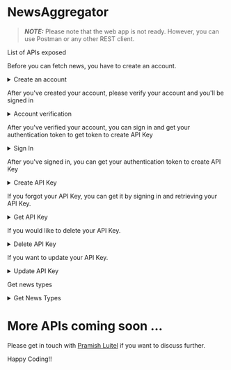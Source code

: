 # NewsAggregator

> **_NOTE:_**  Please note that the web app is not ready. However, you can use Postman or any other REST client.

List of APIs exposed

Before you can fetch news, you have to create an account.

<details>
  <summary>Create an account</summary>
```typescript
const BASE_URL = 'https://news-scraper-0fmx.onrender.com/api/v1/'
```

## Sign Up

```typescript
POST /auth/signup
Headers: 'Content-Type: application/json'
Body: {
    email: "string",
    isPublic: true
}
```
Response
```typescript
// This is the response object
interface ISignUpResponse {
    statusCode: number;
    isSuccess: boolean;
    message: string;
}
```
## Example response

### Success

```typescript
{
    "statusCode": 200,
    "isSuccess": true,
    "message": "User created"
}
```
### When email is not provided

```typescript
{
    "isSuccess": false, 
    "message": "Please provide email"
}
```
### When a server is not available

```typescript
{
    "statusCode": 500,

    "isSuccess": false,

    "message": "Internal Server Error"
}
```
### When a method is not allowed

```typescript
{
    "statusCode": 405,

    "isSuccess": false,

    "message": "Method not allowed"
}
```
### Examples on different languages
#### JavaScript
```bash
const fetch = require('node-fetch');

const apiUrl = "https://news-scraper-0fmx.onrender.com/api/v1/auth/signup";
const body = {
    "email": "email@email.com",
    "isPublic": true
};

fetch(apiUrl, {
  method: 'POST',
  headers: {
    'Content-Type': 'application/json'
  },
  body: JSON.stringify(body)
})
  .then(response => response.json())
  .then(data => console.log(data))
  .catch(error => console.error('Error:', error));

```
#### Python
```bash
import requests
import json

api_url = "https://news-scraper-0fmx.onrender.com/api/v1/auth/signup"
body =  {
    "email": "email@email.com",
    "isPublic": true
};

headers = {
    "Content-Type": "application/json"
}

response = requests.post(api_url, headers=headers, data=json.dumps(body))

if response.status_code == 201:
    data = response.json()
    print(data)
else:
    print(f"Error: {response.status_code}")
```
#### Go
```bash
package main

import (
    "fmt"
    "net/http"
    "io/ioutil"
    "bytes"
)

func main() {
    apiURL := "https://news-scraper-0fmx.onrender.com/api/v1/auth/signup"
    body := []byte(`{"email":"email@email.com", "isPublic":true}`)

    req, err := http.NewRequest("POST", apiURL, bytes.NewBuffer(body))
    if err != nil {
        fmt.Println("Error creating request:", err)
        return
    }

    req.Header.Set("Content-Type", "application/json")

    client := &http.Client{}
    resp, err := client.Do(req)
    if err != nil {
        fmt.Println("Error sending request:", err)
        return
    }
    defer resp.Body.Close()

    respBody, err := ioutil.ReadAll(resp.Body)
    if err != nil {
        fmt.Println("Error reading response:", err)
        return
    }

    fmt.Println(string(respBody))
}
```
</details>

After you've created your account, please verify your account and you'll be signed in

<details>
  <summary>Account verification</summary>
# Account Verification and Token Generation

```typescript
POST /auth/verify
Headers: Content-Type: application/json
Body: {
    "email": "string",
    "verifyCode": "number"
}
```
Response
```typescript
// This is the response object
interface IVerifyResponse {
    statusCode: number;
    isSuccess: boolean;
    message: string;
    token?: string;
}
```

## Example response

### Success

```typescript
{
 "statusCode": 200,

 "isSuccess": true,

 "message": "Successfully signed in."
}
```
### When email or verifyCode is not provided

```typescript
{
    "isSuccess": false, 
    "message": "Please provide required body params"
}
```
### When a server is not available

```typescript
{
    "statusCode": 500,

    "isSuccess": false,

    "message": "Internal Server Error"
}
```
### When a method is not allowed

```typescript
{
    "statusCode": 405,

    "isSuccess": false,

    "message": "Method not allowed"
}
```
### Examples on different languages
#### JavaScript
```bash
const fetch = require('node-fetch');

const apiUrl = "https://news-scraper-0fmx.onrender.com/api/v1/auth/verify";
const body = {
    email: "email@email.com",
    verifyCode: 1234
};

fetch(apiUrl, {
  method: 'POST',
  headers: {
    'Content-Type': 'application/json'
  },
  body: JSON.stringify(body)
})
  .then(response => response.json())
  .then(data => console.log(data))
  .catch(error => console.error('Error:', error));

```
#### Python
```bash
import requests
import json

api_url = "https://news-scraper-0fmx.onrender.com/api/v1/auth/verify"
body = {
    "email": "email@email.com",
    "verifyCode": 1234
}

headers = {
    "Content-Type": "application/json"
}

response = requests.post(api_url, headers=headers, data=json.dumps(body))

if response.status_code == 200:
    data = response.json()
    print(data)
else:
    print(f"Error: {response.status_code}")
```
#### Go
```bash
package main

import (
    "fmt"
    "net/http"
    "io/ioutil"
    "bytes"
)

func main() {
    apiURL := "https://news-scraper-0fmx.onrender.com/api/v1/auth/verify"
    body := []byte(`{"email":"email@email.com", "verifyCode":1234}`)

    req, err := http.NewRequest("POST", apiURL, bytes.NewBuffer(body))
    if err != nil {
        fmt.Println("Error creating request:", err)
        return
    }

    req.Header.Set("Content-Type", "application/json")

    client := &http.Client{}
    resp, err := client.Do(req)
    if err != nil {
        fmt.Println("Error sending request:", err)
        return
    }
    defer resp.Body.Close()

    respBody, err := ioutil.ReadAll(resp.Body)
    if err != nil {
        fmt.Println("Error reading response:", err)
        return
    }

    fmt.Println(string(respBody))
}
```
</details>

After you've verified your account, you can sign in and get your authentication token to get token to create API Key

<details>
  <summary>Sign In</summary>
# Sign In

```typescript
POST /auth/signin
Headers: Content-Type: application/json
Body: {
    "email": "string"
}
```
Response
```typescript
// This is the response object
interface ISignInResponse {
    statusCode: number;
    isSuccess: boolean;
    message: string;
}
```

## Example response

### Success

```typescript
{
 "statusCode": 200,

 "isSuccess": true,

 "message": "Verification code has been sent."
}
```
### When email is not provided

```typescript
{
    "isSuccess": false,

    "message": "Please provide email"
}
```
### When a server is not available

```typescript
{
    "statusCode": 500,

    "isSuccess": false,

    "message": "Internal Server Error"
}
```
### When a method is not allowed

```typescript
{
    "statusCode": 405,

    "isSuccess": false,

    "message": "Method not allowed"
}
```
### Examples on different languages
#### JavaScript
```bash
const fetch = require('node-fetch');

const apiUrl = "https://news-scraper-0fmx.onrender.com/api/v1/auth/signin";
const body = {
    "email": "email@email.com"
};

fetch(apiUrl, {
  method: 'POST',
  headers: {
    'Content-Type': 'application/json'
  },
  body: JSON.stringify(body)
})
  .then(response => response.json())
  .then(data => console.log(data))
  .catch(error => console.error('Error:', error));

```
#### Python
```bash
import requests
import json

api_url = "https://news-scraper-0fmx.onrender.com/api/v1/auth/signin"
body = {
    "email": "email@email.com"
}

headers = {
    "Content-Type": "application/json"
}

response = requests.post(api_url, headers=headers, data=json.dumps(body))

if response.status_code == 200:
    data = response.json()
    print(data)
else:
    print(f"Error: {response.status_code}")
```
#### Go
```bash
package main

import (
    "fmt"
    "net/http"
    "io/ioutil"
    "bytes"
)

func main() {
    apiURL := "https://news-scraper-0fmx.onrender.com/api/v1/auth/signin"
    body := []byte(`{"email":"email@email.com"}`)

    req, err := http.NewRequest("POST", apiURL, bytes.NewBuffer(body))
    if err != nil {
        fmt.Println("Error creating request:", err)
        return
    }

    req.Header.Set("Content-Type", "application/json")

    client := &http.Client{}
    resp, err := client.Do(req)
    if err != nil {
        fmt.Println("Error sending request:", err)
        return
    }
    defer resp.Body.Close()

    respBody, err := ioutil.ReadAll(resp.Body)
    if err != nil {
        fmt.Println("Error reading response:", err)
        return
    }

    fmt.Println(string(respBody))
}
```
</details>

After you've signed in, you can get your authentication token to create API Key

<details>
  <summary>Create API Key</summary>
# Create API Key

```typescript
POST /api/v1/apikey
Headers: 
    Content-Type: application/json
    authorizationtoken: 'string'
```
Response
```typescript
// This is the response object
interface ICreateAPIKeyResponse {
    success: boolean;
    message: string;
    apiKeyData?: {
        apiKey: string;
    };
}
```

## Example response

### Success

```typescript
{
    "success": true,
    "message": "API Key created.",
    "apiKeyData": {
        "apiKey": "some api key"
    }
}
```
### When authorizationtoken is not passed

```typescript
{
    "message": "Authentication token expired",
    "isSuccess": false
}
```
### When a server is not available

```typescript
{
    "statusCode": 500,

    "isSuccess": false,

    "message": "Internal Server Error"
}
```
### When a method is not allowed

```typescript
{
    "statusCode": 405,

    "isSuccess": false,

    "message": "Method not allowed"
}
```
### Examples on different languages
#### JavaScript
```bash
const fetch = require('node-fetch');

const apiUrl = "https://news-scraper-0fmx.onrender.com/api/v1/apikey";

fetch(apiUrl, {
  method: 'POST',
  headers: {
    'Content-Type': 'application/json',
    'authorizationtoken': 'sometoken'
  }
})
  .then(response => response.json())
  .then(data => console.log(data))
  .catch(error => console.error('Error:', error));

```
#### Python
```bash
import requests
import json

api_url = "https://news-scraper-0fmx.onrender.com/api/v1/apikey"

headers = {
    "Content-Type": "application/json",
    "authorizationtoken": "sometoken"
}

response = requests.post(api_url, headers=headers)

if response.status_code == 200:
    data = response.json()
    print(data)
else:
    print(f"Error: {response.status_code}")
```
#### Go
```bash
package main

import (
    "fmt"
    "net/http"
    "io/ioutil"
)

func main() {
    apiURL := "https://news-scraper-0fmx.onrender.com/api/v1/apikey"

    req, err := http.NewRequest("POST", apiURL, nil)
    if err != nil {
        fmt.Println("Error creating request:", err)
        return
    }

    req.Header.Set("Content-Type", "application/json")
    req.Header.Set("authorizationtoken", "sometoken")

    client := &http.Client{}
    resp, err := client.Do(req)
    if err != nil {
        fmt.Println("Error sending request:", err)
        return
    }
    defer resp.Body.Close()

    respBody, err := ioutil.ReadAll(resp.Body)
    if err != nil {
        fmt.Println("Error reading response:", err)
        return
    }

    fmt.Println(string(respBody))
}
```
</details>

If you forgot your API Key, you can get it by signing in and retrieving your API Key.

<details>
  <summary>Get API Key</summary>
# Retrieve API Key 

```typescript
GET /api/v1/apikey
Headers: 
    Content-Type: application/json
    authorizationtoken: 'string'
```
Response
```typescript
// This is the response object
interface IRetrieveAPIKeyResponse {
    success: boolean;
    message: string;
    apiKeyData?: {
        apiKey: string;
        userId: string;
        createdAt: number;
        updatedAt: number;
    };
}
```

## Example response

### Success

```typescript
{
    "success": true,
    "message": "API Key retrieved",
    "apiKeyData": {
        "apiKey": "someAPIKey",
        "userId": "userId",
        "createdAt": 1708775942,
        "updatedAt": 1708775942
    }
}
```
### When authorizationtoken is not passed

```typescript
{
    "message": "Authentication token expired",
    "isSuccess": false
}
```
### When a server is not available

```typescript
{
    "statusCode": 500,

    "isSuccess": false,

    "message": "Internal Server Error"
}
```
### When a method is not allowed

```typescript
{
    "statusCode": 405,

    "isSuccess": false,

    "message": "Method not allowed"
}
```
### Examples on different languages
#### JavaScript
```bash
const fetch = require('node-fetch');

const apiUrl = "https://news-scraper-0fmx.onrender.com/api/v1/apikey";

fetch(apiUrl, {
  method: 'GET',
  headers: {
    'Content-Type': 'application/json',
    'authorizationtoken': 'sometoken'
  }
})
  .then(response => response.json())
  .then(data => console.log(data))
  .catch(error => console.error('Error:', error));

```
#### Python
```bash
import requests
import json

api_url = "https://news-scraper-0fmx.onrender.com/api/v1/apikey"

headers = {
    "Content-Type": "application/json",
    "authorizationtoken": "sometoken"
}

response = requests.get(api_url, headers=headers)

if response.status_code == 200:
    data = response.json()
    print(data)
else:
    print(f"Error: {response.status_code}")
```
#### Go
```bash
package main

import (
    "fmt"
    "net/http"
    "io/ioutil"
)

func main() {
    apiURL := "https://news-scraper-0fmx.onrender.com/api/v1/apikey"

    req, err := http.NewRequest("GET", apiURL, nil)
    if err != nil {
        fmt.Println("Error creating request:", err)
        return
    }

    req.Header.Set("Content-Type", "application/json")
    req.Header.Set("authorizationtoken", "sometoken")

    client := &http.Client{}
    resp, err := client.Do(req)
    if err != nil {
        fmt.Println("Error sending request:", err)
        return
    }
    defer resp.Body.Close()

    respBody, err := ioutil.ReadAll(resp.Body)
    if err != nil {
        fmt.Println("Error reading response:", err)
        return
    }

    fmt.Println(string(respBody))
}
```

</details>

If you would like to delete your API Key.

<details>
  <summary>Delete API Key</summary>
# Delete API Key

```typescript
DELETE /api/v1/apikey
Headers: 
    Content-Type: application/json
    authorizationtoken: 'string'
```
Response
```typescript
// This is the response object
interface IDeleteAPIKeyResponse {
    statusCode: number;
    isSuccess: boolean;
    message: string;
}
```

## Example response

### Success

```typescript
{
    "statusCode": 200,
    "isSuccess": true,
    "message": "API Key deleted"
}
```
### When authorizationtoken is not passed

```typescript
{
    "message": "Authentication token expired",
    "isSuccess": false
}
```
### When user does not have API key

```typescript
{
    "statusCode": 400,
    "isSuccess": false,
    "message": "API Key does not exists."
}
```
### When a server is not available

```typescript
{
    "statusCode": 500,

    "isSuccess": false,

    "message": "Internal Server Error"
}
```
### When a method is not allowed

```typescript
{
    "statusCode": 405,

    "isSuccess": false,

    "message": "Method not allowed"
}
```
### Examples on different languages
#### JavaScript
```bash
const fetch = require('node-fetch');

const apiUrl = "https://news-scraper-0fmx.onrender.com/api/v1/apikey";

fetch(apiUrl, {
  method: 'DELETE',
  headers: {
    'Content-Type': 'application/json',
    'authorizationtoken': 'sometoken'
  }
})
  .then(response => response.json())
  .then(data => console.log(data))
  .catch(error => console.error('Error:', error));

```
#### Python
```bash
import requests
import json

api_url = "https://news-scraper-0fmx.onrender.com/api/v1/apikey"

headers = {
    "Content-Type": "application/json",
    "authorizationtoken": "sometoken"
}

response = requests.delete(api_url, headers=headers)

if response.status_code == 200:
    data = response.json()
    print(data)
else:
    print(f"Error: {response.status_code}")
```
#### Go
```bash
package main

import (
    "fmt"
    "net/http"
    "io/ioutil"
)

func main() {
    apiURL := "https://news-scraper-0fmx.onrender.com/api/v1/apikey"

    req, err := http.NewRequest("DELETE", apiURL, nil)
    if err != nil {
        fmt.Println("Error creating request:", err)
        return
    }

    req.Header.Set("Content-Type", "application/json")
    req.Header.Set("authorizationtoken", "sometoken")

    client := &http.Client{}
    resp, err := client.Do(req)
    if err != nil {
        fmt.Println("Error sending request:", err)
        return
    }
    defer resp.Body.Close()

    respBody, err := ioutil.ReadAll(resp.Body)
    if err != nil {
        fmt.Println("Error reading response:", err)
        return
    }

    fmt.Println(string(respBody))
}
```
</details>

If you want to update your API Key.

<details>
  <summary>Update API Key</summary>
# Update API Key

```typescript
PATCH /api/v1/apikey
Headers: 
    Content-Type: application/json
    authorizationtoken: 'string'
```
Response
```typescript
// This is the response object
interface IUpdateAPIKeyResponse {
    success: boolean;
    message: string;
}
```

## Example response

### Success

```typescript
{
    "success": true,
    "message": "API Key updated"
}
```
### When authorizationtoken is not passed

```typescript
{
    "message": "Authentication token expired",
    "isSuccess": false
}
```
### When user does not have API key

```typescript
{
    "statusCode": 400,
    "isSuccess": false,
    "message": "API Key does not exists."
}
```
### When a server is not available

```typescript
{
    "statusCode": 500,

    "isSuccess": false,

    "message": "Internal Server Error"
}
```
### When a method is not allowed

```typescript
{
    "statusCode": 405,

    "isSuccess": false,

    "message": "Method not allowed"
}
```
### Examples on different languages
#### JavaScript
```bash
const fetch = require('node-fetch');

const apiUrl = "https://news-scraper-0fmx.onrender.com/api/v1/apikey";

fetch(apiUrl, {
  method: 'PATCH',
  headers: {
    'Content-Type': 'application/json',
    'authorizationtoken': 'sometoken'
  }
})
  .then(response => response.json())
  .then(data => console.log(data))
  .catch(error => console.error('Error:', error));

```
#### Python
```bash
import requests
import json

api_url = "https://news-scraper-0fmx.onrender.com/api/v1/apikey"

headers = {
    "Content-Type": "application/json",
    "authorizationtoken": "sometoken"
}

response = requests.patch(api_url, headers=headers)

if response.status_code == 200:
    data = response.json()
    print(data)
else:
    print(f"Error: {response.status_code}")
```
#### Go
```bash
package main

import (
    "fmt"
    "net/http"
    "io/ioutil"
)

func main() {
    apiURL := "https://news-scraper-0fmx.onrender.com/api/v1/apikey"

    req, err := http.NewRequest("PATCH", apiURL, nil)
    if err != nil {
        fmt.Println("Error creating request:", err)
        return
    }

    req.Header.Set("Content-Type", "application/json")
    req.Header.Set("authorizationtoken", "sometoken")

    client := &http.Client{}
    resp, err := client.Do(req)
    if err != nil {
        fmt.Println("Error sending request:", err)
        return
    }
    defer resp.Body.Close()

    respBody, err := ioutil.ReadAll(resp.Body)
    if err != nil {
        fmt.Println("Error reading response:", err)
        return
    }

    fmt.Println(string(respBody))
}
```
</details>

Get news types

<details>
  <summary>Get News Types</summary>
# Get News Type

```typescript
GET /news-type
Headers: news_api_key: "API_KEY"
Content-Type: application/json
```
Response
```typescript
// This is the response object
interface INewsType {
    typeId: string;
    type: string;
}
```
```typescript
statusCode: number;
isSuccess: boolean;
message: string;
type: Array<INewsType>
```
## Example response

### Success

```typescript
{
	"statusCode": 200,

	"isSuccess": true,

	"message": "Successfully retrieved news type",

	"type":
            [
                {
                    "typeId": "f60391c2-eef6-451b-8609-f1ce39abf05b",
                    "type": "NSW News"
                },

                {
                    "typeId": "c8380049-fc85-487a-993b-c9815478eb00",
                    "type": "FIFA Women's World Cup™"
                },
            ]
}
```
### Empty News Type

```typescript
{
    "statusCode": 404,
    
    "isSuccess": false,
    
    "message": "No news type found"
}
```
### When an API key is not provided/incorrect

```typescript
{
    "statusCode": 403,

    "isSuccess": false,

    "message": "Forbidden"
}
```
### When a server is not available

```typescript
{
    "statusCode": 500,

    "isSuccess": false,

    "message": "Internal Server Error"
}
```
### When a method is not allowed

```typescript
{
    "statusCode": 405,

    "isSuccess": false,

    "message": "Method not allowed"
}
```
### Examples on different languages
#### JavaScript
```bash
const fetch = require('node-fetch');

const apiKey = "API_KEY";
const apiUrl = "https://news-scraper-0fmx.onrender.com/api/v1/news/news-type";

fetch(apiUrl, {
  method: 'GET',
  headers: {
    'news_api_key': apiKey,
    'Content-Type': 'application/json'
  }
})
  .then(response => response.json())
  .then(data => console.log(data))
  .catch(error => console.error('Error:', error));

```
#### Python
```bash
import requests

api_url = "https://news-scraper-0fmx.onrender.com/api/v1/news/news-type"
api_key = "API_KEY"

headers = {
    "news_api_key": api_key,
    "Content-Type": "application/json"
}

response = requests.get(api_url, headers=headers)

if response.status_code == 200:
    data = response.json()
    print(data)
else:
    print(f"Error: {response.status_code}")
```
#### Go
```bash
package main

import (
    "fmt"
    "net/http"
    "io/ioutil"
)

func main() {
    apiURL := "https://news-scraper-0fmx.onrender.com/api/v1/news/news-type"
    apiKey := "API_KEY"

    req, err := http.NewRequest("GET", apiURL, nil)
    if err != nil {
        fmt.Println("Error creating request:", err)
        return
    }

    req.Header.Set("news_api_key", apiKey)
    req.Header.Set("Content-Type", "application/json")

    client := &http.Client{}
    resp, err := client.Do(req)
    if err != nil {
        fmt.Println("Error sending request:", err)
        return
    }
    defer resp.Body.Close()

    body, err := ioutil.ReadAll(resp.Body)
    if err != nil {
        fmt.Println("Error reading response:", err)
        return
    }
    
    fmt.Println(string(body))
}
```
</details>

# More APIs coming soon ...

Please get in touch with [Pramish Luitel](https://www.linkedin.com/in/pramish-luitel/) if you want to discuss further.

Happy Coding!!
